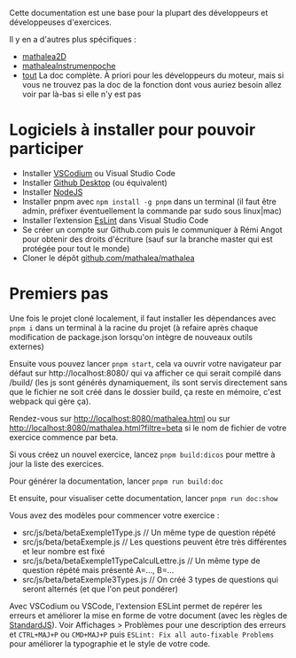 Cette documentation est une base pour la plupart des développeurs et développeuses d'exercices.

Il y en a d'autres plus spécifiques :
* [mathalea2D](2d/)
* [mathaleaInstrumenpoche](instrumenpoche/)
* [tout](tout/) La doc complète. À priori pour les développeurs du moteur, mais si vous ne trouvez pas la doc de la fonction dont vous auriez besoin allez voir par là-bas si elle n'y est pas

# Logiciels à installer pour pouvoir participer

- Installer [VSCodium](https://vscodium.com) ou Visual Studio Code 
- Installer [Github Desktop](https://desktop.github.com) (ou équivalent)
- Installer [NodeJS](https://nodejs.org/fr/)
- Installer pnpm avec `npm install -g pnpm` dans un terminal (il faut être admin, préfixer éventuellement la commande par sudo sous linux|mac)
- Installer l’extension [EsLint](https://marketplace.visualstudio.com/items?itemName=dbaeumer.vscode-eslint) dans Visual Studio Code
- Se créer un compte sur Github.com puis le communiquer à Rémi Angot pour obtenir des droits d'écriture (sauf sur la branche master qui est protégée pour tout le monde)
- Cloner le dépôt [github.com/mathalea/mathalea](https://github.com/mathalea/mathalea)

# Premiers pas

Une fois le projet cloné localement, il faut installer les dépendances avec `pnpm i` dans un terminal à la racine du projet (à refaire après chaque modification de package.json lorsqu'on intègre de nouveaux outils externes)

Ensuite vous pouvez lancer `pnpm start`, cela va ouvrir votre navigateur par défaut sur http://localhost:8080/ qui va afficher ce qui serait compilé dans /build/ (les js sont générés dynamiquement, ils sont servis directement sans que le fichier ne soit créé dans le dossier build, ça reste en mémoire, c'est webpack qui gère ça).

Rendez-vous sur [http://localhost:8080/mathalea.html](http://localhost:8080/mathalea.html) ou sur [http://localhost:8080/mathalea.html?filtre=beta](http://localhost:8080/mathalea.html?filtre=beta) si le nom de fichier de votre exercice commence par beta.

Si vous créez un nouvel exercice, lancez `pnpm build:dicos` pour mettre à jour la liste des exercices.

Pour générer la documentation, lancer `pnpm run build:doc`

Et ensuite, pour visualiser cette documentation, lancer `pnpm run doc:show`


Vous avez des modèles pour commencer votre exercice : 

- src/js/beta/betaExemple1Type.js // Un même type de question répété 
- src/js/beta/betaExemple.js // Les questions peuvent être très différentes et leur nombre est fixé
- src/js/beta/betaExemple1TypeCalculLettre.js // Un même type de question répété  mais présenté A=..., B=...
- src/js/beta/betaExemple3Types.js // On créé 3 types de questions  qui seront alternés (et que l'on peut pondérer)

Avec VSCodium ou VSCode, l'extension ESLint permet de repérer les erreurs et améliorer la mise en forme de votre document (avec les règles de [StandardJS](https://standardjs.com)). Voir Affichages > Problèmes pour une description des erreurs et `CTRL+MAJ+P` ou `CMD+MAJ+P`  puis `ESLint: Fix all auto-fixable Problems` pour améliorer la typographie et le style de votre code.



